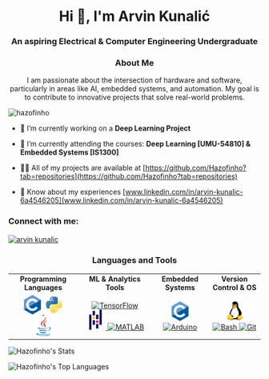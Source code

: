 <h1 align="center">Hi 👋, I'm Arvin Kunalić</h1>
<h3 align="center">An aspiring Electrical & Computer Engineering Undergraduate</h3>

<h3 align="center">About Me</h4>
<p align="center"> 
    I am passionate about the intersection of hardware and software, particularly in areas like AI, embedded systems, and automation. My goal is to contribute to innovative projects that solve real-world problems. 
</p>

<p align="left"> 
    <img src="https://komarev.com/ghpvc/?username=hazofinho&label=Profile%20views&color=33d17a&style=flat-square" alt="hazofinho" />
</p>

- 🔭 I’m currently working on a **Deep Learning Project**

- 🌱 I’m currently attending the courses: **Deep Learning [UMU-54810] & Embedded Systems [IS1300]**

- 👨‍💻 All of my projects are available at [https://github.com/Hazofinho?tab=repositories](https://github.com/Hazofinho?tab=repositories)

- 📄 Know about my experiences [www.linkedin.com/in/arvin-kunalic-6a4546205](www.linkedin.com/in/arvin-kunalic-6a4546205)

<h3 align="left">Connect with me:</h3>
<p align="left">
    <a href="https://linkedin.com/in/arvin kunalic" target="blank">
        <img align="center" src="https://raw.githubusercontent.com/rahuldkjain/github-profile-readme-generator/master/src/images/icons/Social/linked-in-alt.svg" alt="arvin kunalic" height="30" width="40" />
    </a>
</p>
 
<h3 align="center">Languages and Tools</h3>
    <table align="center">
        <tr>
            <td align="center"><strong>Programming Languages</strong></td>
            <td align="center"><strong>ML & Analytics Tools</strong></td>
            <td align="center"><strong>Embedded Systems</strong></td>
            <td align="center"><strong>Version Control & OS</strong></td>   
        </tr>
        <tr>
            <td align="center"> 
                <a href="https://www.cprogramming.com/" target="_blank" rel="noreferrer">
                    <img src="https://raw.githubusercontent.com/devicons/devicon/master/icons/c/c-original.svg" alt="C" width="40" height="40"/>
                </a>
                <a href="https://www.python.org" target="_blank" rel="noreferrer">
                    <img src="https://raw.githubusercontent.com/devicons/devicon/master/icons/python/python-original.svg" alt="Python" width="40" height="40"/>
                </a>
                <a href="https://www.java.com" target="_blank" rel="noreferrer">
                    <img src="https://raw.githubusercontent.com/devicons/devicon/master/icons/java/java-original.svg" alt="Java" width="40" height="40"/>
                </a>
            </td>
            <td align="center">
                <a href="https://www.tensorflow.org" target="_blank" rel="noreferrer">
                    <img src="https://www.vectorlogo.zone/logos/tensorflow/tensorflow-icon.svg" alt="TensorFlow" width="40" height="40"/>
                </a>
                <a href="https://pandas.pydata.org/" target="_blank" rel="noreferrer">
                    <img src="https://raw.githubusercontent.com/devicons/devicon/2ae2a900d2f041da66e950e4d48052658d850630/icons/pandas/pandas-original.svg" alt="Pandas" width="40" height="40"/>
                </a>
                <a href="https://www.mathworks.com/" target="_blank" rel="noreferrer">
                    <img src="https://upload.wikimedia.org/wikipedia/commons/2/21/Matlab_Logo.png" alt="MATLAB" width="40" height="40"/>
                </a>
            </td>
            <td align="center">
                <a href="https://www.cprogramming.com/" target="_blank" rel="noreferrer">
                    <img src="https://raw.githubusercontent.com/devicons/devicon/master/icons/c/c-original.svg" alt="C" width="40" height="40"/>
                </a>
                <a href="https://www.arduino.cc/" target="_blank" rel="noreferrer">
                    <img src="https://cdn.worldvectorlogo.com/logos/arduino-1.svg" alt="Arduino" width="40" height="40"/>
                </a>
            </td>
            <td align="center">
                <a href="https://www.linux.org/" target="_blank" rel="noreferrer">
                    <img src="https://raw.githubusercontent.com/devicons/devicon/master/icons/linux/linux-original.svg" alt="Linux" width="40" height="40"/>
                </a>
                <a href="https://www.gnu.org/software/bash/" target="_blank" rel="noreferrer">
                    <img src="https://www.svgrepo.com/show/353478/bash-icon.svg" alt="Bash" width="40" height="40">
                </a>
                <a href="https://git-scm.com/" target="_blank" rel="noreferrer">
                    <img src="https://www.vectorlogo.zone/logos/git-scm/git-scm-icon.svg" alt="Git" width="40" height="40"/>
                </a>
            </td>
        </tr>
     </table>

![Hazofinho's Stats](https://github-readme-stats.vercel.app/api?username=Hazofinho&theme=highcontrast&show_icons=true&hide_border=true&count_private=true)

![Hazofinho's Top Languages](https://github-readme-stats.vercel.app/api/top-langs/?username=Hazofinho&theme=highcontrast&show_icons=true&hide_border=true&layout=compact)
